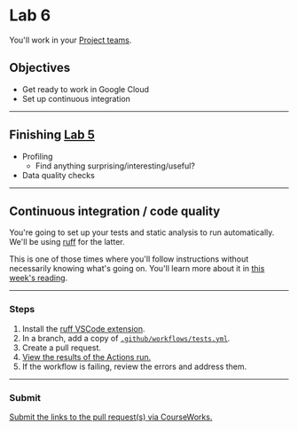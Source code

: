 # Lab 6

You'll work in your [Project teams](../docs/project_teams.csv).

## Objectives

- Get ready to work in Google Cloud
- Set up continuous integration

---

## Finishing [Lab 5](lab_05.md)

- Profiling
  - Find anything surprising/interesting/useful?
- Data quality checks

---

## Continuous integration / code quality

You're going to set up your tests and static analysis to run automatically. We'll be using [ruff](https://docs.astral.sh/ruff/) for the latter.

This is one of those times where you'll follow instructions without necessarily knowing what's going on. You'll learn more about it in [this week's reading](../readings/week_07.md).

---

### Steps

1. Install the [ruff VSCode extension](https://marketplace.visualstudio.com/items?itemName=charliermarsh.ruff).
1. In a branch, add a copy of [`.github/workflows/tests.yml`](../.github/workflows/tests.yml).
1. Create a pull request.
1. [View the results of the Actions run.](https://docs.github.com/en/actions/writing-workflows/quickstart#viewing-your-workflow-results)
1. If the workflow is failing, review the errors and address them.

---

### Submit

[Submit the links to the pull request(s) via CourseWorks.](https://courseworks2.columbia.edu/courses/210480/assignments)
